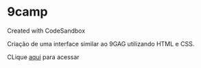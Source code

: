 # 9camp
Created with CodeSandbox

<p>Criação de uma interface similar ao 9GAG utilizando HTML e CSS.

<p>CLique <a href="https://u9c5g.csb.app/">aqui</a> para acessar</p>
